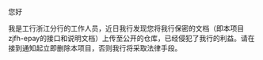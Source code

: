 您好

我是工行浙江分行的工作人员，近日我行发现您将我行保密的文档（即本项目zjfh-epay的接口和说明文档）上传至公开的仓库，已经侵犯了我行的利益。请在接到通知起立即删除本项目，否则我行将采取法律手段。
